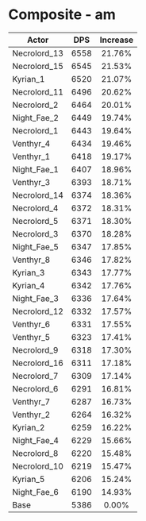 # Composite - am
| Actor | DPS | Increase |
|---|:---:|:---:|
|Necrolord_13|6558|21.76%|
|Necrolord_15|6545|21.53%|
|Kyrian_1|6520|21.07%|
|Necrolord_11|6496|20.62%|
|Necrolord_2|6464|20.01%|
|Night_Fae_2|6449|19.74%|
|Necrolord_1|6443|19.64%|
|Venthyr_4|6434|19.46%|
|Venthyr_1|6418|19.17%|
|Night_Fae_1|6407|18.96%|
|Venthyr_3|6393|18.71%|
|Necrolord_14|6374|18.36%|
|Necrolord_4|6372|18.31%|
|Necrolord_5|6371|18.30%|
|Necrolord_3|6370|18.28%|
|Night_Fae_5|6347|17.85%|
|Venthyr_8|6346|17.82%|
|Kyrian_3|6343|17.77%|
|Kyrian_4|6342|17.76%|
|Night_Fae_3|6336|17.64%|
|Necrolord_12|6332|17.57%|
|Venthyr_6|6331|17.55%|
|Venthyr_5|6323|17.41%|
|Necrolord_9|6318|17.30%|
|Necrolord_16|6311|17.18%|
|Necrolord_7|6309|17.14%|
|Necrolord_6|6291|16.81%|
|Venthyr_7|6287|16.73%|
|Venthyr_2|6264|16.32%|
|Kyrian_2|6259|16.22%|
|Night_Fae_4|6229|15.66%|
|Necrolord_8|6220|15.48%|
|Necrolord_10|6219|15.47%|
|Kyrian_5|6206|15.24%|
|Night_Fae_6|6190|14.93%|
|Base|5386|0.00%|
